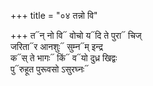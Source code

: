 +++
title = "०४ तन्नो वि"

+++
त᳓न् नो वि᳓ वोचो य᳓दि ते पुरा᳓ चिज्  
जरिता᳓र आनशुः᳓ सुम्न᳓म् इन्द्र  
क᳓स् ते भागः᳓ किं᳓ व᳓यो दुध्र खिद्वः  
पु᳓रुहूत पुरूवसो ऽसुरघ्नः᳓